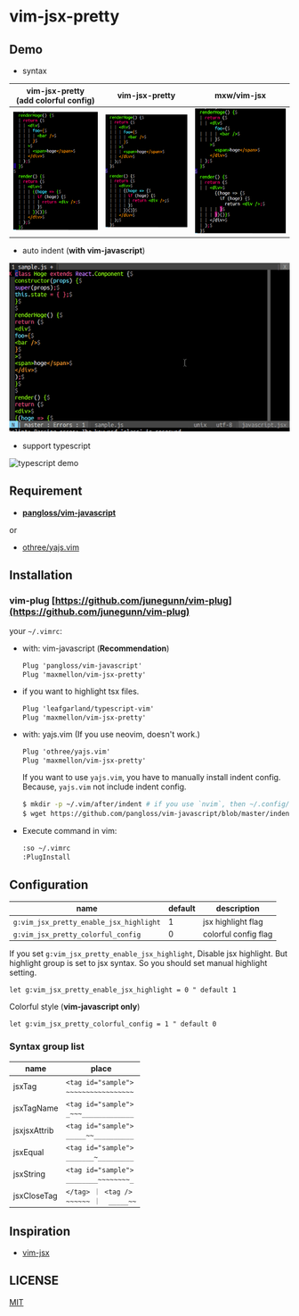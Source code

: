 vim-jsx-pretty
=======

Demo
---

- syntax

|vim-jsx-pretty<br />(add colorful config)|vim-jsx-pretty|mxw/vim-jsx|
|---|---|---|
|![vim-jsx-pretty colorful](https://raw.githubusercontent.com/MaxMEllon/demos/master/vim-jsx-pretty/vim-jsx-pretty-colorful.png)|![vim-jsx-pretty](https://raw.githubusercontent.com/MaxMEllon/demos/master/vim-jsx-pretty/vim-jsx-pretty.png)|![vim-jsx](https://raw.githubusercontent.com/MaxMEllon/demos/master/vim-jsx-pretty/vim-jsx.png)|

- auto indent (**with vim-javascript**)

![Auto indent demo](https://raw.githubusercontent.com/MaxMEllon/demos/master/vim-jsx-pretty/auto-indent.gif)

- support typescript

![typescript demo](https://user-images.githubusercontent.com/9594376/32855974-beb2432a-ca86-11e7-99a4-85c2630aa5d5.png)

Requirement
---

- [**pangloss/vim-javascript**](https://github.com/pangloss/vim-javascript)

or

- [othree/yajs.vim](https://github.com/othree/yajs.vim)

Installation
---

### vim-plug [https://github.com/junegunn/vim-plug](https://github.com/junegunn/vim-plug)

your `~/.vimrc`:

- with: vim-javascript (**Recommendation**)

    ```vim
    Plug 'pangloss/vim-javascript'
    Plug 'maxmellon/vim-jsx-pretty'
    ```

- if you want to highlight tsx files.

    ```vim
    Plug 'leafgarland/typescript-vim'
    Plug 'maxmellon/vim-jsx-pretty'
    ```

- with: yajs.vim (If you use neovim, doesn't work.)

    ```vim
    Plug 'othree/yajs.vim'
    Plug 'maxmellon/vim-jsx-pretty'
    ```

  If you want to use `yajs.vim`, you have to manually install indent config.
  Because, `yajs.vim` not include indent config.

  ```bash
  $ mkdir -p ~/.vim/after/indent # if you use `nvim`, then ~/.config/nvim/after/indent
  $ wget https://github.com/pangloss/vim-javascript/blob/master/indent/javascript.vim -O ~/.vim/after/indent/javascript.vim
  ```

- Execute command in vim:

    ```vim
    :so ~/.vimrc
    :PlugInstall
    ```

Configuration
---

|name|default|description|
|---|---|---|
|`g:vim_jsx_pretty_enable_jsx_highlight`|1|jsx highlight flag|
|`g:vim_jsx_pretty_colorful_config`|0|colorful config flag|


If you set `g:vim_jsx_pretty_enable_jsx_highlight`, Disable jsx highlight.
But highlight group is set to jsx syntax. So you should set manual
highlight setting.

```vim
let g:vim_jsx_pretty_enable_jsx_highlight = 0 " default 1
```

Colorful style (**vim-javascript only**)

```vim
let g:vim_jsx_pretty_colorful_config = 1 " default 0
```

### Syntax group list

|name|place|
|---|---|
|jsxTag| `<tag id="sample">`<br />`~~~~~~~~~~~~~~~~~`|
|jsxTagName| `<tag id="sample">`<br />`_~~~_____________`|
|jsxjsxAttrib| `<tag id="sample">`<br />`_____~~__________`|
|jsxEqual| `<tag id="sample">`<br />`_______~_________`|
|jsxString| `<tag id="sample">`<br />`________~~~~~~~~_`|
|jsxCloseTag| `</tag> ｜ <tag />`<br />`~~~~~~ ｜  _____~~` |

Inspiration
---

- [vim-jsx](https://github.com/mxw/vim-jsx)

LICENSE
---
[MIT](./LICENSE.txt)
